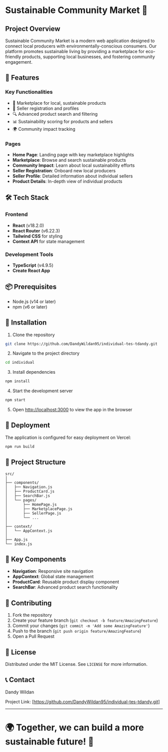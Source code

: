 
# Sustainable Community Market 🌱

## Project Overview

Sustainable Community Market is a modern web application designed to connect local producers with environmentally-conscious consumers. Our platform promotes sustainable living by providing a marketplace for eco-friendly products, supporting local businesses, and fostering community engagement.

## 🚀 Features

### Key Functionalities
- 🏪 Marketplace for local, sustainable products
- 👥 Seller registration and profiles
- 🔍 Advanced product search and filtering
- 📊 Sustainability scoring for products and sellers
- 🌍 Community impact tracking

### Pages
- **Home Page**: Landing page with key marketplace highlights
- **Marketplace**: Browse and search sustainable products
- **Community Impact**: Learn about local sustainability efforts
- **Seller Registration**: Onboard new local producers
- **Seller Profile**: Detailed information about individual sellers
- **Product Details**: In-depth view of individual products

## 🛠 Tech Stack

### Frontend
- **React** (v18.2.0)
- **React Router** (v6.22.3)
- **Tailwind CSS** for styling
- **Context API** for state management

### Development Tools
- **TypeScript** (v4.9.5)
- **Create React App**

## 📦 Prerequisites

- Node.js (v14 or later)
- npm (v6 or later)

## 🔧 Installation

1. Clone the repository
```bash
git clone https://github.com/DandyWildan95/individual-tes-tdandy.git
```

2. Navigate to the project directory
```bash
cd individual
```

3. Install dependencies
```bash
npm install
```

4. Start the development server
```bash
npm start
```

5. Open [http://localhost:3000](http://localhost:3000) to view the app in the browser

## 🚀 Deployment

The application is configured for easy deployment on Vercel:

```bash
npm run build
```

## 📂 Project Structure

```
src/
│
├── components/
│   ├── Navigation.js
│   ├── ProductCard.js
│   ├── SearchBar.js
│   └── pages/
│       ├── HomePage.js
│       ├── MarketplacePage.js
│       ├── SellerPage.js
│       └── ...
│
├── context/
│   └── AppContext.js
│
├── App.js
└── index.js
```

## 🌟 Key Components

- **Navigation**: Responsive site navigation
- **AppContext**: Global state management
- **ProductCard**: Reusable product display component
- **SearchBar**: Advanced product search functionality

## 🤝 Contributing

1. Fork the repository
2. Create your feature branch (`git checkout -b feature/AmazingFeature`)
3. Commit your changes (`git commit -m 'Add some AmazingFeature'`)
4. Push to the branch (`git push origin feature/AmazingFeature`)
5. Open a Pull Request

## 📄 License

Distributed under the MIT License. See `LICENSE` for more information.

## 📞 Contact

Dandy Wildan

Project Link: [https://github.com/DandyWildan95/individual-tes-tdandy.git]

---

🌍 Together, we can build a more sustainable future! 🌱
=======

